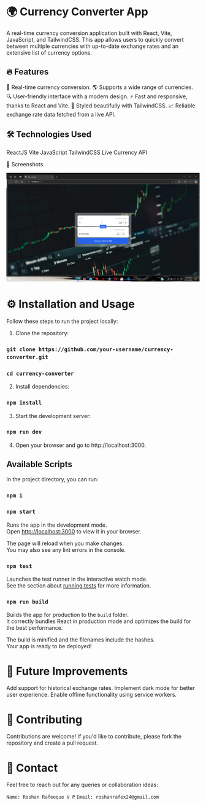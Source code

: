 # 🌍 Currency Converter App

A real-time currency conversion application built with React, Vite, JavaScript, and TailwindCSS. This app allows users to quickly convert between multiple currencies with up-to-date exchange rates and an extensive list of currency options.

## 🔥 Features

💱 Real-time currency conversion.
🌎 Supports a wide range of currencies.
🔍 User-friendly interface with a modern design.
⚡ Fast and responsive, thanks to React and Vite.
🎨 Styled beautifully with TailwindCSS.
📈 Reliable exchange rate data fetched from a live API.

## 🛠️ Technologies Used

 ReactJS
 Vite
 JavaScript
 TailwindCSS
 Live Currency API

 📸 Screenshots


 ![alt text](currency_convertor.png)

# ⚙️ Installation and Usage

Follow these steps to run the project locally:

1. Clone the repository:

### `git clone https://github.com/your-username/currency-converter.git`
### `cd currency-converter`

2. Install dependencies:

### `npm install`

3. Start the development server:

### `npm run dev`

4. Open your browser and go to http://localhost:3000.

## Available Scripts

In the project directory, you can run:

### `npm i`

### `npm start`

Runs the app in the development mode.\
Open [http://localhost:3000](http://localhost:3000) to view it in your browser.

The page will reload when you make changes.\
You may also see any lint errors in the console.

### `npm test`

Launches the test runner in the interactive watch mode.\
See the section about [running tests](https://facebook.github.io/create-react-app/docs/running-tests) for more information.

### `npm run build`

Builds the app for production to the `build` folder.\
It correctly bundles React in production mode and optimizes the build for the best performance.

The build is minified and the filenames include the hashes.\
Your app is ready to be deployed!

# 🌟 Future Improvements

Add support for historical exchange rates.
Implement dark mode for better user experience.
Enable offline functionality using service workers.

# 🤝 Contributing

Contributions are welcome! If you'd like to contribute, please fork the repository and create a pull request.

# 📧 Contact

Feel free to reach out for any queries or collaboration ideas:

`Name: Roshan Rafeeque V P`
`Email: roshanrafex24@gmail.com`